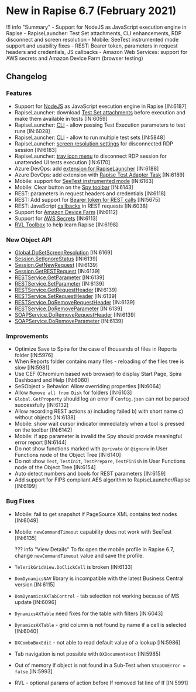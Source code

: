 # New in Rapise 6.7 (February 2021)

!!! info "Summary"
	- Support for NodeJS as JavaScript execution engine in Rapise 
	- RapiseLauncher: Test Set attachments, CLI enhancements, RDP disconnect and screen resolution
	- Mobile: SeeTest instrumented mode support and usability fixes
	- REST: Bearer token, parameters in request headers and credentials, JS callbacks
	- Amazon Web Services: support for AWS secrets and Amazon Device Farm (browser testing)
	
## Changelog

### Features

- Support for [NodeJS](../Guide/jscript_language_reference.md#nodejs_vs_jscript) as JavaScript execution engine in Rapise [IN:6187]
- RapiseLauncher: download [Test Set attachments](../Guide/spiratest_integration.md#using-test-set-attachments) before execution and make them available in tests [IN:6059]
- RapiseLauncher: [CLI](../Guide/spiratest_integration.md#command-line-arguments) - allow passing Test Execution parameters to test runs [IN:6028]
- RapiseLauncher: [CLI](../Guide/spiratest_integration.md#command-line-arguments) - allow to run multiple test sets [IN:5848]
- RapiseLauncher: [screen resolution settings](../Guide/spiratest_integration.md#client-configuration) for disconnected RDP session [IN:6183]
- RapiseLauncher: [tray icon menu](../Guide/spiratest_integration.md#tray-icon-menu) to disconnect RDP session for unattended UI tests execution [IN:6170]
- Azure DevOps: add [extension for RapiseLauncher](../Guide/vstest_rl.md) [IN:6188]
- Azure DevOps: add extension with [Rapise Test Adapter Task](../Guide/vstest.md#rapise-test-adapter-task) [IN:6189]
- Mobile: support for [SeeTest instrumented mode](https://www.inflectra.com/Support/KnowledgeBase/KB588.aspx) [IN:6163]
- Mobile: Clear button on the [Spy toolbar](../Guide/object_spy_mobile/#toolbar-second-row) [IN:6143]
- REST: parameters in request headers and credentials [IN:6118]
- REST: Add support for [Bearer token for REST calls](../Guide/rest_web_service.md#passing-data-between-api-calls) [IN:5675]
- REST: JavaScript [callbacks](../Guide/rest_web_service.md#before-request-and-after-response-rest-callbacks) in REST requests [IN:6038]
- Support for [Amazon Device Farm](https://www.inflectra.com/Support/KnowledgeBase/KB585.aspx) [IN:6112]
- Support for [AWS Secrets](https://www.inflectra.com/Support/KnowledgeBase/KB586.aspx) [IN:6113]
- [RVL Toolbox](../Guide/rvl_editor.md#rvl-toolbox) to help learn Rapise [IN:6198]

### New Object API

- [Global.DoSetScreenResolution](../Libraries/Global.md#dosetscreenresolution) [IN:6169]
- [Session.SetIgnoreStatus](../Libraries/Session.md#setignorestatus) [IN:6139]
- [Session.GetNewRequest](../Libraries/Session.md#getnewrequest) [IN:6139]
- [Session.GetRESTRequest](../Libraries/Session.md#getrestrequest) [IN:6139]
- [RESTService.GetParameter](../Libraries/RESTService.md#parameter) [IN:6139]
- [RESTService.SetParameter](../Libraries/RESTService.md#parameter) [IN:6139]
- [RESTService.GetRequestHeader](../Libraries/RESTService.md#requestheader) [IN:6139]
- [RESTService.SetRequestHeader](../Libraries/RESTService.md#requestheader) [IN:6139]
- [RESTService.DoRemoveRequestHeader](../Libraries/RESTService.md#doremoverequestheader) [IN:6139]
- [RESTService.DoRemoveParameter](../Libraries/RESTService.md#doremoveparameter) [IN:6139]
- [SOAPService.DoRemoveRequestHeader](../Libraries/SOAPService.md#doremoverequestheader) [IN:6139]
- [SOAPService.DoRemoveParameter](../Libraries/SOAPService.md#doremoveparameter) [IN:6139]

### Improvements

- Optimize Save to Spira for the case of thousands of files in Reports folder [IN:5976]
- When Reports folder contains many files - reloading of the files tree is slow [IN:5981]
- Use CEF (Chromium based web browser) to display Start Page, Spira Dashboard and Help [IN:6060]
- SeSObject > Behavior: Allow overriding properties [IN:6064]
- Allow `Remove all from Disk` for folders [IN:6103]
- `Global.GetProperty` should log an error if `Config.json` can not be parsed successfully [IN:6132]
- Allow recording REST actions a) including failed b) with short name c) without objects [IN:6138]
- Mobile: show wait cursor indicator immediately when a tool is pressed on the toolbar [IN:6142]
- Mobile: if app parameter is invalid the Spy should provide meaningful error report [IN:6144]
- Do not show functions marked with `@private` or `@ignore` in User Functions node of the Object Tree [IN:6140]
- Do not show `Test`, `TestInit`, `TestPrepare`, `TestFinish` in User Functions node of the Object Tree [IN:6154]
- Auto detect numbers and bools for REST parameters [IN:6159]
- Add support for FIPS compliant AES algorithm to RapiseLauncher/Rapise [IN:6199]

### Bug Fixes

- Mobile: fail to get snapshot if PageSource XML contains text nodes [IN:6049]
- Mobile: `newCommandTimeout` capability does not work with SeeTest [IN:6135]

    ??? info "View Details"
        To fix open the mobile profile in Rapise 6.7, change `newCommandTimeout` value and save the profile.

- `TelerikGridView.DoClickCell` is broken [IN:6133]
- `DomDynamicsNAV` library is incompatible with the latest Business Central version [IN:6115]
- `DomDynamicsAXTabControl` - tab selection not working because of MS update [IN:6096]
- `DynamicsAXTable` need fixes for the table with filters [IN:6043]
- `DynamicsAXTable` - grid column is not found by name if a cell is selected [IN:6040]
- `DXComboBoxEdit` - not able to read default value of a lookup [IN:5986]
- Tab navigation is not possible with `DXDocumentHost` [IN:5985]
- Out of memory if object is not found in a Sub-Test when `StopOnError = false` [IN:5993]
- RVL - optional params of action before If removed 1st line of If [IN:5991]

